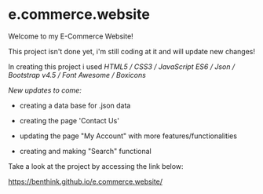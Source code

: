 # e.commerce.website

Welcome to my E-Commerce Website!

This project isn't done yet, i'm still coding at it and will update new changes!

In creating this project i used *HTML5 / CSS3 / JavaScript ES6 / Json / Bootstrap v4.5 / Font Awesome / Boxicons*

*New updates to come:*

- creating a data base for .json data

- creating the page 'Contact Us'

- updating the page "My Account" with more features/functionalities

- creating and making "Search" functional

Take a look at the project by accessing the link below:
  
https://benthink.github.io/e.commerce.website/

